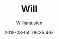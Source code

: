 ---
title: "Will"
github: https://github.com/willianjusten/will-jekyll-template
demo: https://willianjusten.github.io/will-jekyll-template/
author: Willianjusten
ssg:
  - Jekyll
cms:
  - No Cms
date: 2015-08-04T06:35:46Z
github_branch: gh-pages
description: "A simple Jekyll theme."
stale: true
---